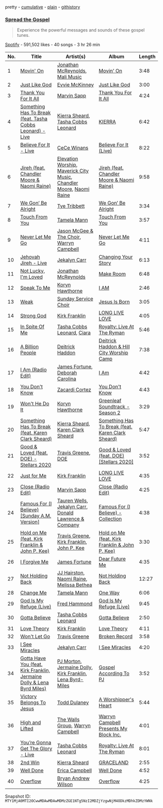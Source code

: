 pretty - [cumulative](/playlists/cumulative/37i9dQZF1DX7OIddoQVdRt.md) - [plain](/playlists/plain/37i9dQZF1DX7OIddoQVdRt) - [githistory](https://github.githistory.xyz/mackorone/spotify-playlist-archive/blob/main/playlists/plain/37i9dQZF1DX7OIddoQVdRt)

### [Spread the Gospel](https://open.spotify.com/playlist/37i9dQZF1DX7OIddoQVdRt)

> Experience the powerful messages and sounds of these gospel tunes.

[Spotify](https://open.spotify.com/user/spotify) - 591,502 likes - 40 songs - 3 hr 26 min

| No. | Title | Artist(s) | Album | Length |
|---|---|---|---|---|
| 1 | [Movin' On](https://open.spotify.com/track/4qduSkpBMLjxLseOLN28kv) | [Jonathan McReynolds](https://open.spotify.com/artist/5ItTHwcEtFh6DEOBheMub9), [Mali Music](https://open.spotify.com/artist/4S4kD5NBlgaq4YLBQSEMyY) | [Movin' On](https://open.spotify.com/album/3VMVyCKspZA2gbmzNol02g) | 3:48 |
| 2 | [Just Like God](https://open.spotify.com/track/56rwjJ8kxKhVs16jjfLIbG) | [Evvie McKinney](https://open.spotify.com/artist/7G7JWOsGhDMily2HtfzcIZ) | [Just Like God](https://open.spotify.com/album/0U8ujczkuAHZ9NJ4Z1qkvj) | 3:00 |
| 3 | [Thank You For It All](https://open.spotify.com/track/1uA4YKtkUT8wvFobwTtonp) | [Marvin Sapp](https://open.spotify.com/artist/5r0KYGxdIZEHZ6z6XbkVbo) | [Thank You For It All](https://open.spotify.com/album/4lbpO1M91NwQnMihAr3nEl) | 4:24 |
| 4 | [Something Has To Break \(feat\. Tasha Cobbs Leonard\) \- Live](https://open.spotify.com/track/719l9b2QzAejHepSi8vK5a) | [Kierra Sheard](https://open.spotify.com/artist/4x3CdMQ3YjnPn4Evhyni5y), [Tasha Cobbs Leonard](https://open.spotify.com/artist/5YxebzzreNswbtYC1td4cx) | [KIERRA](https://open.spotify.com/album/2twow9qKoLnhZO8FDjw82a) | 6:42 |
| 5 | [Believe For It \- Live](https://open.spotify.com/track/48xkeL7pEY4x2q2sz1vLMD) | [CeCe Winans](https://open.spotify.com/artist/3qfrrrSO7utFdJkM2tvMRb) | [Believe For It \(Live\)](https://open.spotify.com/album/1GKmThD0SJDo5YliRPBNL0) | 8:22 |
| 6 | [Jireh \(feat\. Chandler Moore & Naomi Raine\)](https://open.spotify.com/track/7yu4816uyIqXiPvALxL44y) | [Elevation Worship](https://open.spotify.com/artist/3YCKuqpv9nCsIhJ2v8SMix), [Maverick City Music](https://open.spotify.com/artist/58r1rB5t3VF5X6yXGPequV), [Chandler Moore](https://open.spotify.com/artist/6y7frW1RUq3XBBXbYowVpk), [Naomi Raine](https://open.spotify.com/artist/4rc8nzClXj7sUjvsHVg6AD) | [Jireh \(feat\. Chandler Moore & Naomi Raine\)](https://open.spotify.com/album/4l5yZalv0TVl70Xe13dFjl) | 9:58 |
| 7 | [We Gon’ Be Alright](https://open.spotify.com/track/0ErItBOhcHJahcQ8BGqk4V) | [Tye Tribbett](https://open.spotify.com/artist/1xy9x7h2jKEg8iG22Sml32) | [We Gon’ Be Alright](https://open.spotify.com/album/7mlzDISRd3IcS4MFf0Cuxb) | 3:34 |
| 8 | [Touch From You](https://open.spotify.com/track/2IHroOC3rcvR8fx0SN8Xva) | [Tamela Mann](https://open.spotify.com/artist/6ZyV955Ypf3JAKInn1a0dt) | [Touch From You](https://open.spotify.com/album/4qcJq2M19yycNn4wIFo78y) | 3:57 |
| 9 | [Never Let Me Go](https://open.spotify.com/track/1z69IavRF0D3MXsdbvsPBE) | [Jason McGee & The Choir](https://open.spotify.com/artist/2a1U4XLduUgLzFErHznt9d), [Warryn Campbell](https://open.spotify.com/artist/3qSkdqhJ4upraMXTX2PdXu) | [Never Let Me Go](https://open.spotify.com/album/5vGpKoJ12FjCFJUaaZeBtP) | 4:11 |
| 10 | [Jehovah Jireh \- Live](https://open.spotify.com/track/7l6yY4kttGsr96vM9vY7XX) | [Jekalyn Carr](https://open.spotify.com/artist/5ynRYAGjyPDE8unsFqi6MH) | [Changing Your Story](https://open.spotify.com/album/33Ew8vazpkcYhyyNMv8jhj) | 6:13 |
| 11 | [Not Lucky, I'm Loved](https://open.spotify.com/track/4KuFyYtKIizLOjfofjxZT8) | [Jonathan McReynolds](https://open.spotify.com/artist/5ItTHwcEtFh6DEOBheMub9) | [Make Room](https://open.spotify.com/album/6D8do4E6Ye8NaYVCEUQ1uI) | 6:48 |
| 12 | [Speak To Me](https://open.spotify.com/track/0CZmy9ctYRi2Ux5uFLGqSr) | [Koryn Hawthorne](https://open.spotify.com/artist/03qM4LmPCrR7CuHTE0WAIW) | [I AM](https://open.spotify.com/album/7sp7t59cny1pmM0JImzODg) | 2:46 |
| 13 | [Weak](https://open.spotify.com/track/77Ozvyd5Hb2JelgPAefv5I) | [Sunday Service Choir](https://open.spotify.com/artist/2c9O21YLFy4tFI9zCVhbFg) | [Jesus Is Born](https://open.spotify.com/album/65zhpgwMMRxncpa7zHckQ6) | 3:05 |
| 14 | [Strong God](https://open.spotify.com/track/7xL1Z3k7YvBTYjkIQrDdle) | [Kirk Franklin](https://open.spotify.com/artist/4akybxRTGHJZ1DXjLhJ1qu) | [LONG LIVE LOVE](https://open.spotify.com/album/0n0B8fefGF2CiVyNktbapt) | 4:05 |
| 15 | [In Spite Of Me](https://open.spotify.com/track/14jIX5rmoUWVPBNq3Q72J8) | [Tasha Cobbs Leonard](https://open.spotify.com/artist/5YxebzzreNswbtYC1td4cx), [Ciara](https://open.spotify.com/artist/2NdeV5rLm47xAvogXrYhJX) | [Royalty: Live At The Ryman](https://open.spotify.com/album/66hDxNOJJd54OLzt79Uvef) | 5:46 |
| 16 | [A Billion People](https://open.spotify.com/track/0eidZQA8WPrWcBRfj7YHCa) | [Deitrick Haddon](https://open.spotify.com/artist/7tlQrRh6jNY1c95poJvBe9) | [Deitrick Haddon & Hill City Worship Camp](https://open.spotify.com/album/54fmFSJ25qYXO4mUD9wt3O) | 7:38 |
| 17 | [I Am \(Radio Edit\)](https://open.spotify.com/track/5MRxO8zELsdc5ZHMV0y9JZ) | [James Fortune](https://open.spotify.com/artist/4eIjSDb64R18sJaNlOGaFH), [Deborah Carolina](https://open.spotify.com/artist/1b89ZzY5HMXI8pQlTfFe4m) | [I Am](https://open.spotify.com/album/3dyaOFr6Y4DzicPueFKSPP) | 4:42 |
| 18 | [You Don't Know](https://open.spotify.com/track/4YlCbMRNnELzzAj333hvEz) | [Zacardi Cortez](https://open.spotify.com/artist/1e5OohAPdgqCeMq3eegvqp) | [You Don't Know](https://open.spotify.com/album/6qRdVs6kUETGZ7GxlnydG7) | 4:43 |
| 19 | [Won't He Do It](https://open.spotify.com/track/5Vr9WTLcbpKRkQGvVen13W) | [Koryn Hawthorne](https://open.spotify.com/artist/03qM4LmPCrR7CuHTE0WAIW) | [Greenleaf Soundtrack \- Season 2](https://open.spotify.com/album/68IvsYG3g7nrZUkErvzjWt) | 3:29 |
| 20 | [Something Has To Break \(feat\. Karen Clark Sheard\)](https://open.spotify.com/track/59YIAjAePBFjRRcJIpdn0K) | [Kierra Sheard](https://open.spotify.com/artist/4x3CdMQ3YjnPn4Evhyni5y), [Karen Clark Sheard](https://open.spotify.com/artist/76dDIM8amCY58U3uvr1Rw1) | [Something Has To Break \(feat\. Karen Clark Sheard\)](https://open.spotify.com/album/6uRvS7BE7GbZh9xNMMVCqn) | 5:47 |
| 21 | [Good & Loved \(feat\. DOE\) \- Stellars 2020](https://open.spotify.com/track/2wxUXlPQSloOq0SGetICXD) | [Travis Greene](https://open.spotify.com/artist/22JNV0JWTJkY1qzKJhxdRe), [DOE](https://open.spotify.com/artist/7z7byOJ4AJnMY2NHE66ZpW) | [Good & Loved \(feat\. DOE\) \[Stellars 2020\]](https://open.spotify.com/album/7B5wHZpsUCI2Y7uQ3fWQVz) | 3:52 |
| 22 | [Just for Me](https://open.spotify.com/track/37llIA4HTMvM3IvZUVbbC0) | [Kirk Franklin](https://open.spotify.com/artist/4akybxRTGHJZ1DXjLhJ1qu) | [LONG LIVE LOVE](https://open.spotify.com/album/0n0B8fefGF2CiVyNktbapt) | 4:35 |
| 23 | [Close \(Radio Edit\)](https://open.spotify.com/track/6iPPdmzeNwINawWBp1Lukp) | [Marvin Sapp](https://open.spotify.com/artist/5r0KYGxdIZEHZ6z6XbkVbo) | [Close \(Radio Edit\)](https://open.spotify.com/album/2et7840f7xyWSb8N8uJrTo) | 4:25 |
| 24 | [Famous For \(I Believe\) \[Sunday A.M\. Version\]](https://open.spotify.com/track/3O1OvEm2Kho4oEAMnnLXaP) | [Tauren Wells](https://open.spotify.com/artist/3SKza3YPBri1k43LB1Tqy4), [Jekalyn Carr](https://open.spotify.com/artist/5ynRYAGjyPDE8unsFqi6MH), [Donald Lawrence & Company](https://open.spotify.com/artist/1haevnXTeIhKJSc04ly4as) | [Famous For \(I Believe\) \- Collection](https://open.spotify.com/album/1qIjL3BCQeXyXmy6fI8iQu) | 4:38 |
| 25 | [Hold on Me \(feat\. Kirk Franklin & John P\. Kee\)](https://open.spotify.com/track/3MKu1rrJQAieDImUI34gls) | [Travis Greene](https://open.spotify.com/artist/22JNV0JWTJkY1qzKJhxdRe), [Kirk Franklin](https://open.spotify.com/artist/4akybxRTGHJZ1DXjLhJ1qu), [John P\. Kee](https://open.spotify.com/artist/3WVgChZY3rEyeHd3aljzNl) | [Hold on Me \(feat\. Kirk Franklin & John P\. Kee\)](https://open.spotify.com/album/0GZRbYYeZYmRKLZZPCMblg) | 3:30 |
| 26 | [I Forgive Me](https://open.spotify.com/track/17MqdngAFPDWcaSt9wkPQi) | [James Fortune](https://open.spotify.com/artist/4eIjSDb64R18sJaNlOGaFH) | [Dear Future Me](https://open.spotify.com/album/24gwZpFPcNhXmz4p9h4HcH) | 4:35 |
| 27 | [Not Holding Back](https://open.spotify.com/track/3648FGKvPaB9jJ6SszwiXD) | [JJ Hairston](https://open.spotify.com/artist/2PiKaajF8T1X6KGgvYlxOD), [Naomi Raine](https://open.spotify.com/artist/4rc8nzClXj7sUjvsHVg6AD), [Melissa Bethea](https://open.spotify.com/artist/5ZNL1Clv5oR6hDVEVGSSrg) | [Not Holding Back](https://open.spotify.com/album/4xYwMKxTffmhIZwJKLsMlR) | 12:27 |
| 28 | [Change Me](https://open.spotify.com/track/14iF9JDX0AOxkoa8BL2WYB) | [Tamela Mann](https://open.spotify.com/artist/6ZyV955Ypf3JAKInn1a0dt) | [One Way](https://open.spotify.com/album/5M8DUTlZa68recDK5RvmBB) | 6:06 |
| 29 | [God Is My Refuge \(Live\)](https://open.spotify.com/track/0DTCdLczLgxt8EXrQFgnQV) | [Fred Hammond](https://open.spotify.com/artist/2ndyVAdV9UqF1XjyTJt484) | [God Is My Refuge \(Live\)](https://open.spotify.com/album/4eY1uNXXv3QsNr12FYZ0hX) | 9:45 |
| 30 | [Gotta Believe](https://open.spotify.com/track/6XQnntAqVSQkcaBQP7HIJO) | [Tasha Cobbs Leonard](https://open.spotify.com/artist/5YxebzzreNswbtYC1td4cx) | [Gotta Believe](https://open.spotify.com/album/0oS2D0IgnyGkkaUVmdJ1Dv) | 2:50 |
| 31 | [Love Theory](https://open.spotify.com/track/08XnGAqrSwqr08vJ0t4py8) | [Kirk Franklin](https://open.spotify.com/artist/4akybxRTGHJZ1DXjLhJ1qu) | [Love Theory](https://open.spotify.com/album/1iARIUsTUoK0KCsU4vA3h5) | 4:11 |
| 32 | [Won't Let Go](https://open.spotify.com/track/37s52ztttg63S3jIDQNo7v) | [Travis Greene](https://open.spotify.com/artist/22JNV0JWTJkY1qzKJhxdRe) | [Broken Record](https://open.spotify.com/album/3KvTiS9JDUb7IR1xOWl9Wj) | 3:58 |
| 33 | [I See Miracles](https://open.spotify.com/track/4c11HmomjkYU2wf9maxf17) | [Jekalyn Carr](https://open.spotify.com/artist/5ynRYAGjyPDE8unsFqi6MH) | [I See Miracles](https://open.spotify.com/album/09PFJeifkOxQbhkhV8igtM) | 4:20 |
| 34 | [Gotta Have You \(feat\. Kirk Franklin, Jermaine Dolly & Lena Byrd Miles\)](https://open.spotify.com/track/7sua3EElbSneVDxEVDzgX4) | [PJ Morton](https://open.spotify.com/artist/2FMOHE79X98yptp4RpPrt7), [Jermaine Dolly](https://open.spotify.com/artist/14ROZ4kCrD8abznyzgs530), [Kirk Franklin](https://open.spotify.com/artist/4akybxRTGHJZ1DXjLhJ1qu), [Lena Byrd\-Miles](https://open.spotify.com/artist/02dokIaBFwqSfAFyU8xWWZ) | [Gospel According To PJ](https://open.spotify.com/album/03sl2epNRPGXu64WL36RsO) | 3:52 |
| 35 | [Victory Belongs To Jesus](https://open.spotify.com/track/1Ewkl1ys052xqnnCGPssbv) | [Todd Dulaney](https://open.spotify.com/artist/41OAtBkqAXVdMlteKlhrZz) | [A Worshipper's Heart](https://open.spotify.com/album/7AM048RcQMeKhZ9iwSNXIS) | 5:44 |
| 36 | [High and Lifted](https://open.spotify.com/track/5BEfxZNZZa4wN6mlz4LH4U) | [The Walls Group](https://open.spotify.com/artist/3UZQmKr3fkPDCdIRtdX1RV), [Warryn Campbell](https://open.spotify.com/artist/3qSkdqhJ4upraMXTX2PdXu) | [Warryn Campbell Presents My Block Inc.](https://open.spotify.com/album/1cbaR2xRm6YAHgbTgr5met) | 4:01 |
| 37 | [You’re Gonna Get The Glory \- Live](https://open.spotify.com/track/54DSYJ4UJS9Me8sdpuZlAT) | [Tasha Cobbs Leonard](https://open.spotify.com/artist/5YxebzzreNswbtYC1td4cx) | [Royalty: Live At The Ryman](https://open.spotify.com/album/2TumCYVu9ozTqrttuH0Vkw) | 8:01 |
| 38 | [2nd Win](https://open.spotify.com/track/2GjOk5EmK3njFZPx0aXtm4) | [Kierra Sheard](https://open.spotify.com/artist/4x3CdMQ3YjnPn4Evhyni5y) | [GRACELAND](https://open.spotify.com/album/7CeLcdXA8rCbkZSbmZYM0S) | 2:55 |
| 39 | [Well Done](https://open.spotify.com/track/64hIlYHCreOzGCuzWsivXW) | [Erica Campbell](https://open.spotify.com/artist/46CCmeVLrgc6MnyVpVMOzp) | [Well Done](https://open.spotify.com/album/2T6MoExj6ZfHxd5az22f35) | 4:52 |
| 40 | [Overflow](https://open.spotify.com/track/6BMKu4bu0kDdPYviP1Umrz) | [Bryan Andrew Wilson](https://open.spotify.com/artist/1QgAQ6qXAMN1Gkxk0AEy7i) | [Overflow](https://open.spotify.com/album/7gggTmjWOAI4VtzBKDhSz4) | 4:25 |

Snapshot ID: `MTY1MjA0MTI2OCwwMDAwMDAwMDMzZGE1NTg5NzI2MDZjYzgwNjM4ODkzMDhkZDMzYWNk`
